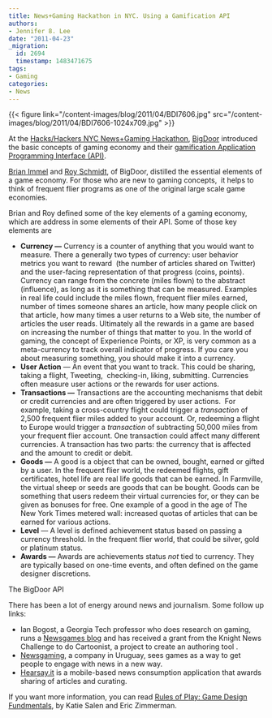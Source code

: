 ```yaml
---
title: News+Gaming Hackathon in NYC. Using a Gamification API
authors:
- Jennifer 8. Lee
date: "2011-04-23"
_migration:
  id: 2694
  timestamp: 1483471675
tags:
- Gaming
categories:
- News
---
```


{{< figure link="/content-images/blog/2011/04/BDI7606.jpg" src="/content-images/blog/2011/04/BDI7606-1024x709.jpg" >}}

At the [Hacks/Hackers NYC News+Gaming Hackathon][1], [BigDoor][2] introduced the basic concepts of gaming economy and their [gamification Application Programming Interface (API)][3].

[Brian Immel][4] and [Roy Schmidt][5], of BigDoor, distilled the essential elements of a game economy. For those who are new to gaming concepts,  it helps to think of frequent flier programs as one of the original large scale game economies.

Brian and Roy defined some of the key elements of a gaming economy, which are address in some elements of their API. Some of those key elements are

  * **Currency —** Currency is a counter of anything that you would want to measure. There a generally two types of currency: user behavior metrics you want to reward  (the number of articles shared on Twitter) and the user-facing representation of that progress (coins, points). Currency can range from the concrete (miles flown) to the abstract (influence), as long as it is something that can be measured. Examples in real life could include the miles flown, frequent flier miles earned, number of times someone shares an article, how many people click on that article, how many times a user returns to a Web site, the number of articles the user reads. Ultimately all the rewards in a game are based on increasing the number of things that matter to you. In the world of gaming, the concept of Experience Points, or XP, is very common as a meta-currency to track overall indicator of progress. If you care you about measuring something, you should make it into a currency.
  * **User Action** — An event that you want to track. This could be sharing, taking a flight, Tweeting,  checking-in, liking, submitting. Currencies often measure user actions or the rewards for user actions.
  * **Transactions —** Transactions are the accounting mechanisms that debit or credit currencies and are often triggered by user actions.  For example, taking a cross-country flight could trigger a _transaction_ of 2,500 frequent flier miles added to your account. Or, redeeming a flight to Europe would trigger a _transaction_ of subtracting 50,000 miles from your frequent flier account. One transaction could affect many different currencies. A transaction has two parts: the currency that is affected and the amount to credit or debit.
  * **Goods —** A good is a object that can be owned, bought, earned or gifted by a user. In the frequent flier world, the redeemed flights, gift certificates, hotel life are real life goods that can be earned. In Farmville, the virtual sheep or seeds are goods that can be bought. Goods can be something that users redeem their virtual currencies for, or they can be given as bonuses for free. One example of a good in the age of The New York Times metered wall: increased quotas of articles that can be earned for various actions.
  * **Level** — A level is defined achievement status based on passing a currency threshold. In the frequent flier world, that could be silver, gold or platinum status.
  * **Awards —** Awards are achievements status _not_ tied to currency. They are typically based on one-time events, and often defined on the game designer discretions.

The BigDoor API

There has been a lot of energy around news and journalism. Some follow up links:

  * Ian Bogost, a Georgia Tech professor who does research on gaming, runs a [Newsgames blog][6] and has received a grant from the Knight News Challenge to do Cartoonist, a project to create an authoring tool .
  * [Newsgaming][7], a company in Uruguay, sees games as a way to get people to engage with news in a new way.
  * [Hearsay.it][8] is a mobile-based news consumption application that awards sharing of articles and curating.

If you want more information, you can read [Rules of P][9][lay: Game Design Fundmentals][9], by Katie Salen and Eric Zimmerman.

 [1]: http://meetupnyc.hackshackers.com/events/16827758/?eventId=16827758&action=detail
 [2]: http://bigdoor.com
 [3]: http://www.bigdoor.com/solutions/functionality-and-technology/
 [4]: http://brianimmel.com
 [5]: http://samuroi.com
 [6]: http://newsgames.gatech.edu/blog/
 [7]: http://www.newsgaming.com/
 [8]: http://hearsay.it
 [9]: http://www.amazon.com/Rules-Play-Game-Design-Fundamentals/dp/0262240459